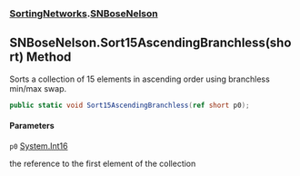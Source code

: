 ### [SortingNetworks](SortingNetworks.md 'SortingNetworks').[SNBoseNelson](SortingNetworks.SNBoseNelson.md 'SortingNetworks.SNBoseNelson')

## SNBoseNelson.Sort15AscendingBranchless(short) Method

Sorts a collection of 15 elements in ascending order using branchless min/max swap.

```csharp
public static void Sort15AscendingBranchless(ref short p0);
```
#### Parameters

<a name='SortingNetworks.SNBoseNelson.Sort15AscendingBranchless(short).p0'></a>

`p0` [System.Int16](https://docs.microsoft.com/en-us/dotnet/api/System.Int16 'System.Int16')

the reference to the first element of the collection